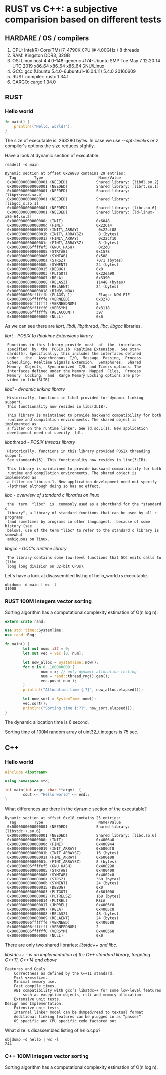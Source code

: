# RUST vs C++: a subjective comparision based on different tests

## HARDARE / OS / compilers

1. CPU: Intel(R) Core(TM) i7-4790K CPU @ 4.00GHz / 8 threads
2. RAM: Kingston DDR3, 32GB
3. OS: Linux host 4.4.0-148-generic #174-Ubuntu SMP Tue May 7 12:20:14 UTC 2019 x86_64 x86_64 x86_64 GNU/Linux
4. GCC: gcc (Ubuntu 5.4.0-6ubuntu1~16.04.11) 5.4.0 20160609
5. RUST compiler: rustc 1.34.1 
6. CARGO: cargo 1.34.0

## RUST

### Hello world

```rust
fn main() {
    println!("Hello, world!");
}
```

The size of executable is:  263280 bytes. In case we use *--opt-level=s or z* compiler's options the size reduces slightly.

Have a look at dynamic section of executable.
```
readelf -d main

Dynamic section at offset 0x2e880 contains 29 entries:
  Tag        Type                         Name/Value
 0x0000000000000001 (NEEDED)             Shared library: [libdl.so.2]
 0x0000000000000001 (NEEDED)             Shared library: [librt.so.1]
 0x0000000000000001 (NEEDED)             Shared library: [libpthread.so.0]
 0x0000000000000001 (NEEDED)             Shared library: [libgcc_s.so.1]
 0x0000000000000001 (NEEDED)             Shared library: [libc.so.6]
 0x0000000000000001 (NEEDED)             Shared library: [ld-linux-x86-64.so.2]
 0x000000000000000c (INIT)               0x6048
 0x000000000000000d (FINI)               0x226a4
 0x0000000000000019 (INIT\_ARRAY)         0x22cf08
 0x000000000000001b (INIT\_ARRAYSZ)       8 (bytes)
 0x000000000000001a (FINI\_ARRAY)         0x22cf10
 0x000000000000001c (FINI\_ARRAYSZ)       8 (bytes)
 0x000000006ffffef5 (GNU\_HASH)           0x2d0
 0x0000000000000005 (STRTAB)             0x1578
 0x0000000000000006 (SYMTAB)             0x588
 0x000000000000000a (STRSZ)              7071 (bytes)
 0x000000000000000b (SYMENT)             24 (bytes)
 0x0000000000000015 (DEBUG)              0x0
 0x0000000000000003 (PLTGOT)             0x22ea90
 0x0000000000000007 (RELA)               0x3390
 0x0000000000000008 (RELASZ)             11448 (bytes)
 0x0000000000000009 (RELAENT)            24 (bytes)
 0x0000000000000018 (BIND\_NOW)           
 0x000000006ffffffb (FLAGS\_1)            Flags: NOW PIE
 0x000000006ffffffe (VERNEED)            0x3270
 0x000000006fffffff (VERNEEDNUM)         5
 0x000000006ffffff0 (VERSYM)             0x3118
 0x000000006ffffff9 (RELACOUNT)          397
 0x0000000000000000 (NULL)               0x0
```
As we can see there are *librt, libdl, libpthread, libc, libgcc* libraries.

*librt - POSIX.1b Realtime Extensions library*

     Functions in this library provide  most  of  the  interfaces
     specified  by  the  POSIX.1b  Realtime Extension.  See stan-
     dards(5). Specifically, this includes the interfaces defined
     under   the   Asynchronous  I/O,  Message  Passing,  Process
     Scheduling, Realtime Signals Extension,  Semaphores,  Shared
     Memory  Objects,  Synchronized  I/O, and Timers options. The
     interfaces defined under the Memory  Mapped  Files,  Process
     Memory  Locking,  and  Range Memory Locking options are pro-
     vided in libc(3LIB)

*libdl - dynamic linking library*

     Historically, functions in libdl provided for dynamic linking support.
     This functionality now resides in libc(3LIB).

     This library is maintained to provide backward compatibility for both
     runtime and compilation environments. The shared object is implemented as
     a filter on the runtime linker. See ld.so.1(1). New application
     development need not specify -ldl.

*libpthread - POSIX threads library*

     Historically, functions in this library provided POSIX threading support.
     See standards(5). This functionality now resides in libc(3LIB).

     This library is maintained to provide backward compatibility for both
     runtime and compilation environments. The shared object is implemented as
     a filter on libc.so.1. New application development need not specify
     -lpthread although doing so has no effect.

*libc - overview of standard c libraries on linux*

     the  term  "libc"  is  commonly used as a shorthand for the "standard c 
     library", a library of standard functions that can be used by all c programs 
     (and sometimes by programs in other languages).  because of some history (see 
     below), use of the term "libc" to refer to the standard c library is somewhat 
     ambiguous on linux.

*libgcc - GCC's runtime library*
   
     The library contains some low-level functions that GCC emits calls to (like 
     long long division on 32-bit CPUs).


Let's have a look at disassembled listing of hello\_world.rs executable.
```
objdump -d main | wc -l
31008
```

### RUST 100M integers vector sorting 

Sorting algorithm has a computational complexity estimation of O(n log n).

```rust
extern crate rand;

use std::time::SystemTime;
use rand::Rng;

fn main() {
        let mut num: i32 = 0;
        let mut vec = vec![0, num];

        let now_alloc = SystemTime::now();
        for x in 0..100000000 {
                num = x; // only dynamic allocation testing
                num = rand::thread_rng().gen();
                vec.push( num );
        }
        println!("Allocation time {:?}", now_alloc.elapsed());

        let now_sort = SystemTime::now();
        vec.sort();
        println!("Sorting time {:?}", now_sort.elapsed());
}
```

The dynamic allocation time is 6 second.

Sorting time of 100M random array of uint32\_t integers is 75 sec. 

## C++

### Hello world
```c++
#include <iostream>

using namespace std;

int main(int argc, char **argv)  {
        cout << "Hello world" << endl;
}
```

What differences are there in the dynamic section of the executable?

```
Dynamic section at offset 0xe18 contains 25 entries:
  Tag        Type                         Name/Value
 0x0000000000000001 (NEEDED)             Shared library: [libstdc++.so.6]
 0x0000000000000001 (NEEDED)             Shared library: [libc.so.6]
 0x000000000000000c (INIT)               0x4006a0
 0x000000000000000d (FINI)               0x400944
 0x0000000000000019 (INIT_ARRAY)         0x600df8
 0x000000000000001b (INIT_ARRAYSZ)       16 (bytes)
 0x000000000000001a (FINI_ARRAY)         0x600e08
 0x000000000000001c (FINI_ARRAYSZ)       8 (bytes)
 0x000000006ffffef5 (GNU_HASH)           0x400298
 0x0000000000000005 (STRTAB)             0x400400
 0x0000000000000006 (SYMTAB)             0x4002c8
 0x000000000000000a (STRSZ)              360 (bytes)
 0x000000000000000b (SYMENT)             24 (bytes)
 0x0000000000000015 (DEBUG)              0x0
 0x0000000000000003 (PLTGOT)             0x601000
 0x0000000000000002 (PLTRELSZ)           168 (bytes)
 0x0000000000000014 (PLTREL)             RELA
 0x0000000000000017 (JMPREL)             0x4005f8
 0x0000000000000007 (RELA)               0x4005c8
 0x0000000000000008 (RELASZ)             48 (bytes)
 0x0000000000000009 (RELAENT)            24 (bytes)
 0x000000006ffffffe (VERNEED)            0x400588
 0x000000006fffffff (VERNEEDNUM)         2
 0x000000006ffffff0 (VERSYM)             0x400568
 0x0000000000000000 (NULL)               0x0
```

There are only two shared libraries: *libstdc++ and libc*.

*libstdc++ - is an implementation of the C++ standard library, 
targeting C++11, C++14 and above*

    Features and Goals
        Correctness as defined by the C++11 standard.
        Fast execution.
        Minimal memory use.
        Fast compile times.
        ABI compatibility with gcc’s libstdc++ for some low-level features 
            such as exception objects, rtti and memory allocation.
        Extensive unit tests.
    Design and Implementation:
        Extensive unit tests
        Internal linker model can be dumped/read to textual format
        Additional linking features can be plugged in as “passes”
        OS specific and CPU specific code factored out


What size is disassembled listing of hello.cpp?

```
objdump -d hello | wc -l
244
```

### C++ 100M integers vector sorting

Sorting algorithm has a computational complexity estimation of O(n log n).

